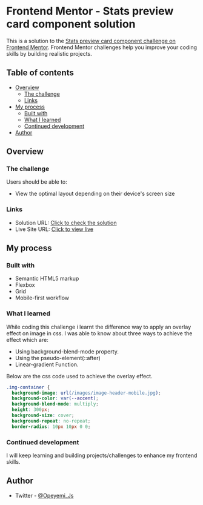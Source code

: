 # Frontend Mentor - Stats preview card component solution

This is a solution to the [Stats preview card component challenge on Frontend Mentor](https://www.frontendmentor.io/challenges/stats-preview-card-component-8JqbgoU62). Frontend Mentor challenges help you improve your coding skills by building realistic projects. 

## Table of contents

- [Overview](#overview)
  - [The challenge](#the-challenge)
  - [Links](#links)
- [My process](#my-process)
  - [Built with](#built-with)
  - [What I learned](#what-i-learned)
  - [Continued development](#continued-development)
- [Author](#author)

## Overview

### The challenge

Users should be able to:

- View the optimal layout depending on their device's screen size

### Links

- Solution URL: [Click to check the solution](https://www.frontendmentor.io/solutions/mobile-first-stats-preview-card-component-bxmixVe2kw)
- Live Site URL: [Click to view live ](https://stats-preview-card-component123.netlify.app/)

## My process

### Built with

- Semantic HTML5 markup
- Flexbox
- Grid
- Mobile-first workflow

### What I learned
While coding this challenge i learnt the
difference way to apply an overlay effect on image
in css. I was able to know about three ways to achieve the effect which are:

- Using background-blend-mode property.
- Using the pseudo-element(::after)
- Linear-gradient Function.

Below are the css code used to achieve the overlay effect.

```css
.img-container {
  background-image: url(/images/image-header-mobile.jpg);
  background-color: var(--accent);
  background-blend-mode: multiply;
  height: 300px;
  background-size: cover;
  background-repeat: no-repeat;
  border-radius: 10px 10px 0 0;
```

### Continued development
  I will keep learning and building projects/challenges to enhance my frontend skills.
  
## Author
- Twitter - [@Opeyemi_Js](https://www.twitter.com/Opeyemi_Js)
